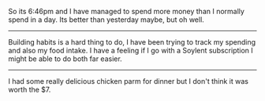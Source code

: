 So its 6:46pm and I have managed to spend more money than I normally spend in a day. Its better than yesterday maybe,
but oh well.


----

Building habits is a hard thing to do, I have been trying to track my spending and also my food intake. I have a feeling
if I go with a Soylent subscription I might be able to do both far easier.


---

I had some really delicious chicken parm for dinner but I don't think it was worth the $7.
